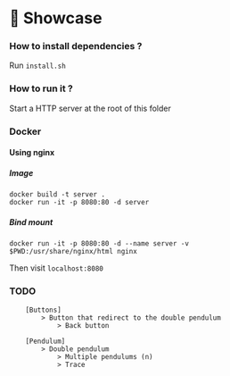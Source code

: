 # 📀 Showcase

### How to install dependencies ?

Run `install.sh`

### How to run it ?

Start a HTTP server at the root of this folder

### Docker

#### Using nginx

##### Image

```
docker build -t server .
docker run -it -p 8080:80 -d server
```

##### Bind mount

```
docker run -it -p 8080:80 -d --name server -v $PWD:/usr/share/nginx/html nginx
```

Then visit `localhost:8080`

### TODO
```
    [Buttons]
        > Button that redirect to the double pendulum
            > Back button

    [Pendulum]
        > Double pendulum
            > Multiple pendulums (n)
            > Trace
```